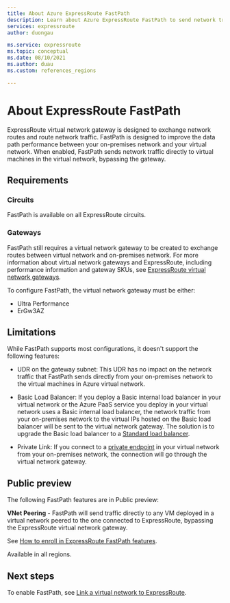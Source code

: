 ```yaml
---
title: About Azure ExpressRoute FastPath
description: Learn about Azure ExpressRoute FastPath to send network traffic by bypassing the gateway
services: expressroute
author: duongau

ms.service: expressroute
ms.topic: conceptual
ms.date: 08/10/2021
ms.author: duau
ms.custom: references_regions

---
```

# About ExpressRoute FastPath

ExpressRoute virtual network gateway is designed to exchange network routes and route network traffic. FastPath is designed to improve the data path performance between your on-premises network and your virtual network. When enabled, FastPath sends network traffic directly to virtual machines in the virtual network, bypassing the gateway.

## Requirements

### Circuits

FastPath is available on all ExpressRoute circuits.

### Gateways

FastPath still requires a virtual network gateway to be created to exchange routes between virtual network and on-premises network. For more information about virtual network gateways and ExpressRoute, including performance information and gateway SKUs, see [ExpressRoute virtual network gateways](expressroute-about-virtual-network-gateways.md).

To configure FastPath, the virtual network gateway must be either:

* Ultra Performance
* ErGw3AZ

## Limitations

While FastPath supports most configurations, it doesn't support the following features:

* UDR on the gateway subnet: This UDR has no impact on the network traffic that FastPath sends directly from your on-premises network to the virtual machines in Azure virtual network. 

* Basic Load Balancer: If you deploy a Basic internal load balancer in your virtual network or the Azure PaaS service you deploy in your virtual network uses a Basic internal load balancer, the network traffic from your on-premises network to the virtual IPs hosted on the Basic load balancer will be sent to the virtual network gateway. The solution is to upgrade the Basic load balancer to a [Standard load balancer](../load-balancer/load-balancer-overview.md).

* Private Link: If you connect to a [private endpoint](../private-link/private-link-overview.md) in your virtual network from your on-premises network, the connection will go through the virtual network gateway.

## Public preview

The following FastPath features are in Public preview:

**VNet Peering** - FastPath will send traffic directly to any VM deployed in a virtual network peered to the one connected to ExpressRoute, bypassing the ExpressRoute virtual network gateway.

See [How to enroll in ExpressRoute FastPath features](expressroute-howto-linkvnet-arm.md#enroll-in-expressroute-fastpath-features-preview).

Available in all regions.
 
## Next steps

To enable FastPath, see [Link a virtual network to ExpressRoute](expressroute-howto-linkvnet-arm.md#configure-expressroute-fastpath).
